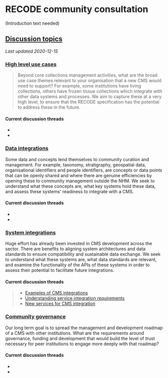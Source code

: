 # RECODE community consultation
(Introduction text needed)

## [Discussion topics](https://github.com/NaturalHistoryMuseum/recode-consultation/discussions)
*Last updated 2020-12-15*

### [High level use cases](https://github.com/NaturalHistoryMuseum/recode-consultation/discussions?discussions_q=category%3A%22High+level+use+cases%22)
> Beyond core collections management activities, what are the broad use case themes relevant to your organisation that a new CMS would need to support? For example, some institutions have living collections, others have frozen tissue collections which integrate with other data systems and processes. We aim to capture these at a very high level, to ensure that the RECODE specification has the potential to address these in the future.

#### Current discussion threads
- 
- 

### [Data integrations](https://github.com/NaturalHistoryMuseum/recode-consultation/discussions?discussions_q=category%3A%22Data+integrations%22)
Some data and concepts lend themselves to community curation and management. For example, taxonomy, stratigraphy, geospatial data, organisational identifiers and people identifiers, are concepts or data points that can be openly shared and where there are genuine efficiencies by opening these to community management outside the NHM. We seek to understand what these concepts are, what key systems hold these data, and assess these systems' readiness to integrate with a CMS.

#### Current discussion threads
- 
- 

### [System integrations](https://github.com/NaturalHistoryMuseum/recode-consultation/discussions?discussions_q=category%3A%22System+integrations%22)
Huge effort has already been invested in CMS development across the sector. There are benefits to aligning system architectures and data standards to ensure compatibility and sustainable data exchange. We seek to understand what these systems are, what data standards are relevant, and examine the functionality of the APIs of these systems in order to assess their potential to facilitate future integrations.

#### Current discussion threads
> - [Examples of CMS integrations](https://github.com/NaturalHistoryMuseum/recode-consultation/discussions/12)  
> - [Understanding service integration requirements](https://github.com/NaturalHistoryMuseum/recode-consultation/discussions/13)
> - [New services for CMS integration](https://github.com/NaturalHistoryMuseum/recode-consultation/discussions/14)

### [Community governance](https://github.com/NaturalHistoryMuseum/recode-consultation/discussions?discussions_q=category%3A%22Community+governance%22)
Our long term goal is to spread the management and development roadmap of a CMS with other institutions. What are the requirements around governance, funding and development that would build the level of trust necessary for peer institutions to engage more deeply with that roadmap?

#### Current discussion threads
- 
- 
